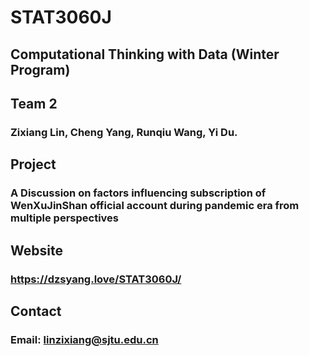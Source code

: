 # STAT3060J
## Computational Thinking with Data (Winter Program)
## Team 2
### Zixiang Lin, Cheng Yang, Runqiu Wang, Yi Du.
## Project

### A Discussion on factors influencing subscription of WenXuJinShan official account during pandemic era from multiple perspectives

## Website

### https://dzsyang.love/STAT3060J/


## Contact
### Email: linzixiang@sjtu.edu.cn
